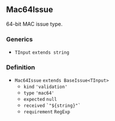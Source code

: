 Mac64Issue
----------

64-bit MAC issue type.

### Generics

*   `TInput` `extends string`

### Definition

*   `Mac64Issue` `extends BaseIssue<TInput>`
    *   `kind` `'validation'`
    *   `type` `'mac64'`
    *   `expected` `null`
    *   `received` `` `"${string}"` ``
    *   `requirement` `RegExp`